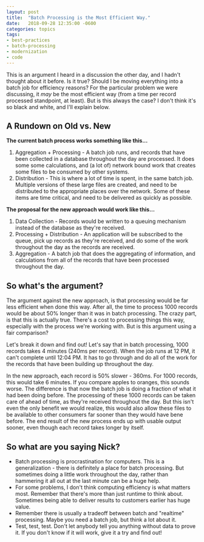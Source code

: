 ```yaml
---
layout: post
title:  "Batch Processing is the Most Efficient Way."
date:   2018-09-28 12:35:00 -0600
categories: topics
tags:
- best-practices
- batch-processing
- modernization
- code
---
```

This is an argument I heard in a discussion the other day, and I hadn't thought about it before. Is it true? Should I be moving everything into a batch job for efficiency reasons? For the particular problem we were discussing, it *may* be the most efficient way (from a time per record processed standpoint, at least). But is this always the case? I don't think it's so black and white, and I'll explain below.


## A Rundown on Old vs. New
**The current batch process works something like this...**
1. Aggregation + Processing - A batch job runs, and records that have been collected in a database throughout the day are processed. It does some some calculations, and (a lot of) network bound work that creates some files to be consumed by other systems.
2. Distribution - This is where a lot of time is spent, in the same batch job. Multiple versions of these large files are created, and need to be distributed to the appropriate places over the network. Some of these items are time critical, and need to be delivered as quickly as possible.

**The proposal for the new approach would work like this...**
1. Data Collection - Records would be written to a queuing mechanism instead of the database as they're received.
2. Processing + Distribution - An application will be subscribed to the queue, pick up records as they're received, and do some of the work throughout the day as the records are received.
3. Aggregation - A batch job that does the aggregating of information, and calculations from all of the records that have been processed throughout the day.

## So what's the argument?
The argument against the new approach, is that processing would be far less efficient when done this way. After all, the time to process 1000 records would be about 50% longer than it was in batch processing. The crazy part, is that this is actually true. There's a cost to processing things this way, especially with the process we're working with. But is this argument using a fair comparison?

Let's break it down and find out!
Let's say that in batch processing, 1000 records takes 4 minutes (240ms per record). When the job runs at 12 PM, it can't complete until 12:04 PM. It has to go through and do all of the work for the records that have been building up throughout the day.

In the new approach, each record is 50% slower - 360ms. For 1000 records, this would take 6 minutes. If you compare apples to oranges, this sounds worse. The difference is that now the batch job is doing a fraction of what it had been doing before. The processing of these 1000 records can be taken care of ahead of time, as they're received throughout the day. But this isn't even the only benefit we would realize, this would also allow these files to be available to other consumers far sooner than they would have bene before. The end result of the new process ends up with usable output sooner, even though each record takes longer by itself.

## So what are you saying Nick?
* Batch processing is procrastination for computers. This is a generalization - there is definitely a place for batch processing. But sometimes doing a little work throughout the day, rather than hammering it all out at the last minute can be a huge help.
* For some problems, I don't think computing efficiency is what matters most. Remember that there's more than just runtime to think about. Sometimes being able to deliver results to customers earlier has huge value.
* Remember there is usually a tradeoff between batch and "realtime" processing. Maybe you need a batch job, but think a lot about it.
* Test, test, test. Don't let anybody tell you anything without data to prove it. If you don't know if it will work, give it a try and find out!